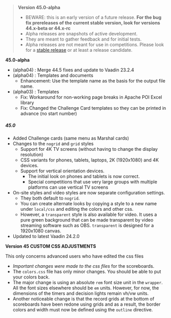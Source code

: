 > **Version 45.0-alpha**	
>
> - BEWARE: this is an early version of a future release. **For the bug fix prereleases of the current stable version, look for versions 44.x-beta or 44.x-rc**
> - Alpha releases are snapshots of active development.  
> - They are meant to gather feedback and for initial tests.
> - Alpha releases are not meant for use in competitions. Please look for a [stable release](https://github.com/owlcms/owlcms4/releases) or at least a release candidate.

**45.0-alpha**

- (alpha04) : Merge 44.5 fixes and update to Vaadin 23.2.4
- (alpha04) : Templates and documents
  - Enhancement: Use the template name as the basis for the output file name.
- (alpha03) : Templates
  - Fix: Workaround for non-working page breaks in Apache POI Excel library
  - Fix: Changed the Challenge Card templates so they can be printed in advance (no start number)

##### 45.0

- Added Challenge cards (same menu as Marshal cards)
- Changes to the `nogrid` and `grid`  styles
  - Support for 4K TV screens (without having to change the display resolution)
  - CSS variants for phones, tablets, laptops, 2K (1920x1080) and 4K devices.
  - Support for vertical orientation devices. 
    - The initial look on phones and tablets is now correct. 
    - Special competitions that use very large groups with multiple platforms can use vertical TV screens
- On-site styles and video styles are now separate configuration settings.
  - They both default to `nogrid`. 
  - You can create alternate looks by copying a style to a new name under `local/css` and editing the colors and other css.
  - However, a `transparent` style is also available for video. It uses a pure green background that can be made transparent by video streaming software such as OBS.  `transparent` is designed for a 1920x1080 canvas.
- Updated to latest Vaadin 24.2.0


**Version 45 CUSTOM CSS ADJUSTMENTS**

This only concerns advanced users who have edited the css files

- *Important changes were made to the css files* for the scoreboards. 
- The `colors.css` file has only minor changes.  You should be able to put your colors back.
- The major change is using an absolute `rem` font size unit in the `wrapper`.  All the font sizes elsewhere should be `em` units.   However, for now, the dimensions of the timers and decision lights remain vh/vw units.
- Another noticeable change is that the record grids at the bottom of scoreboards have been redone using grids and as a result, the border colors and width must now be defined using the `outline` directive.

